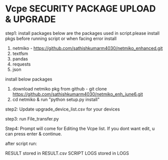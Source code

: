 # Vcpe SECURITY PACKAGE UPLOAD & UPGRADE
step1: install packages
below are the packages used in script.please install pkgs before running script or when facing error install
1) netmiko - https://github.com/sathishkumarm4030/netmiko_enhanced.git
2) textfsm
3) pandas
4) requests
5) json

install below packages
1) download netmiko pkg from github - git clone https://github.com/sathishkumarm4030/netmiko_enh_june6.git
2) cd netmiko & run "python setup.py install"

step2: Update upgrade_device_list.csv for your devices

step3: run File_transfer.py

Step4: Prompt will come for Editing the Vcpe list. If you dont want edit, u can press enter & continue.


after script run:

RESULT stored in RESULT.csv
SCRIPT LOGS stored in LOGS



